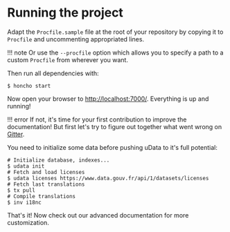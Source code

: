 # Running the project

Adapt the `Procfile.sample` file at the root of your repository by copying it to `Procfile` and uncommenting appropriated lines.

!!! note
    Or use the `--procfile` option which allows you to specify a path to a custom `Procfile` from wherever you want.

Then run all dependencies with:

```shell
$ honcho start
```

Now open your browser to [http://localhost:7000/][dev-server]. Everything is up and running!

!!! error
    If not, it's time for your first contribution to improve the documentation!
    But first let's try to figure out together what went wrong on [Gitter][].

You need to initialize some data before pushing uData to it's full potential:

```shell
# Initialize database, indexes...
$ udata init
# Fetch and load licenses
$ udata licenses https://www.data.gouv.fr/api/1/datasets/licenses
# Fetch last translations
$ tx pull
# Compile translations
$ inv i18nc
```

That's it! Now check out our advanced documentation for more customization.

[dev-server]: http://localhost:7000/
[gitter]: https://gitter.im/opendatateam/udata
